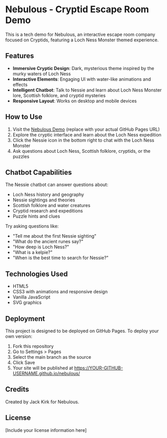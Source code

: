 # Nebulous - Cryptid Escape Room Demo

This is a tech demo for Nebulous, an interactive escape room company focused on Cryptids, featuring a Loch Ness Monster themed experience.

## Features

- **Immersive Cryptic Design**: Dark, mysterious theme inspired by the murky waters of Loch Ness
- **Interactive Elements**: Engaging UI with water-like animations and effects
- **Intelligent Chatbot**: Talk to Nessie and learn about Loch Ness Monster lore, Scottish folklore, and cryptid mysteries
- **Responsive Layout**: Works on desktop and mobile devices

## How to Use

1. Visit the [Nebulous Demo](https://YOUR-GITHUB-USERNAME.github.io/nebulous/) (replace with your actual GitHub Pages URL)
2. Explore the cryptic interface and learn about the Loch Ness expedition
3. Click the Nessie icon in the bottom right to chat with the Loch Ness Monster
4. Ask questions about Loch Ness, Scottish folklore, cryptids, or the puzzles

## Chatbot Capabilities

The Nessie chatbot can answer questions about:

- Loch Ness history and geography
- Nessie sightings and theories
- Scottish folklore and water creatures
- Cryptid research and expeditions
- Puzzle hints and clues

Try asking questions like:
- "Tell me about the first Nessie sighting"
- "What do the ancient runes say?"
- "How deep is Loch Ness?"
- "What is a kelpie?"
- "When is the best time to search for Nessie?"

## Technologies Used

- HTML5
- CSS3 with animations and responsive design
- Vanilla JavaScript
- SVG graphics

## Deployment

This project is designed to be deployed on GitHub Pages. To deploy your own version:

1. Fork this repository
2. Go to Settings > Pages
3. Select the main branch as the source
4. Click Save
5. Your site will be published at https://YOUR-GITHUB-USERNAME.github.io/nebulous/

## Credits

Created by Jack Kirk for Nebulous.

## License

[Include your license information here]
